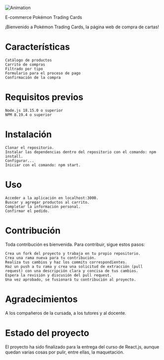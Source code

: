 ![Animation](https://user-images.githubusercontent.com/102810730/221572787-607e1192-dd8c-4306-a192-0f9f1da6b00c.gif)


E-commerce Pokémon Trading Cards

¡Bienvenido a Pokémon Trading Cards, la página web de compra de cartas!
# Características

    Catálogo de productos
    Carrito de compras
    Filtrado por tipo
    Formulario para el proceso de pago
    Confirmación de la compra

# Requisitos previos

    Node.js 18.15.0 o superior
    NPM 8.19.4 o superior

# Instalación

    Clonar el repositorio.
    Instalar las dependencias dentro del repositorio con el comando: npm install.
    Configurar...
    Iniciar con el comando: npm start.

# Uso

    Acceder a la aplicación en localhost:3000.
    Buscar y agregar productos al carrito.
    Completar la información personal.
    Confirmar el pedido.

# Contribución

Toda contribución es bienvenida. Para contribuir, sigue estos pasos:

    Crea un fork del proyecto y trabaja en tu propio repositorio.
    Crea una rama nueva para tu contribución.
    Realiza tus cambios y haz los commits correspondientes.
    Haz un push a tu rama y crea una solicitud de extracción (pull request) con una descripción clara y concisa de tus cambios.
    Espera la revisión y discusión del pull request.
    Una vez aprobado, se fusionará tu contribución al proyecto.

# Agradecimientos

A los compañeros de la cursada, a los tutores y al docente.

# Estado del proyecto

El proyecto ha sido finalizado para la entrega del curso de React.js, aunque quedan varias cosas por pulir, entre ellas, la maquetación.


